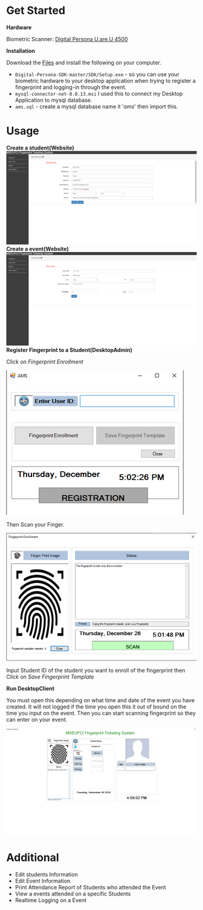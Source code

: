 

# Get Started
**Hardware**

Biometric Scanner: [Digital Persona U.are.U 4500](https://www.lazada.com.ph/products/digital-persona-uareu-4500-fingerprint-scanner-uru4500-with-sdk-i121429233-s126283958.html?ef_id=Cj0KCQiA0ZHwBRCRARIsAK0Tr-q4VYad3021bHyyeUZ4WbWyHYcmt3K1P4kgf07ZtK1f0mBv-SyXZ4caAvxFEALw_wcB:G:s&s_kwcid=AL!3151!3!244365264139!!!u!293946777986!&exlaz=d_1:mm_150050845_51350205_2010350205::12:1032129542!52512091404!!!pla-293946777986!c!293946777986!126283958!135210741!244365264139)

**Installation**

Download the  [Files](https://drive.google.com/open?id=1l8VP_tSVcN8cU29vXhbSwLitMxlqHAzD) and install the following on your computer.

 - `Digital-Persona-SDK-master/SDK/Setup.exe`  - so you can use your biometric hardware to your desktop application when trying to register a fingerprint and logging-in through the event.
 - `mysql-connector-net-8.0.13.msi` I used this to connect my Desktop Application to mysql database.
 - `ams.sql` - create a mysql database name it '*ams*' then import this.



# Usage

**Create a student(Website)**
![Navi](https://github.com/kuyapete/Biometric-Ticketing-System/blob/master/AMS%20Images/Create%20Student.png)
**Create a event(Website)**
![Create Event](https://github.com/kuyapete/Biometric-Ticketing-System/blob/master/AMS%20Images/Create%20Event.png)
**Register Fingerprint to a Student(DesktopAdmin)**

Click on *Fingerprint Enrollment*

![enter image description here](https://github.com/kuyapete/Biometric-Ticketing-System/blob/master/AMS%20Images/Register%20Fingerprint.png)

Then Scan your Finger.

![enter image description here](https://github.com/kuyapete/Biometric-Ticketing-System/blob/master/AMS%20Images/Scan%20Fingerprint%20Register.png)

Input Student ID of the student you want to enroll of the fingerprint then Click on *Save Fingerprint Template*

**Run DesktopClient**

You must open this depending on what time and date of the event you have created. It will not logged if the time you open this it out of bound on the time you input on the event. Then you can start scanning fingerprint so they can enter on your event.

![enter image description here](https://github.com/kuyapete/Biometric-Ticketing-System/blob/master/AMS%20Images/Scan%20Fingerprint%20on%20event.png)


# Additional

 - Edit students Information
 - Edit Event Information
 - Print Attendance Report of Students who attended the Event
 - View a events attended on a specific Students
 - Realtime Logging on a Event
